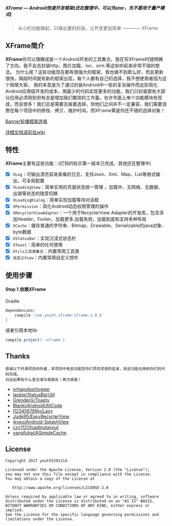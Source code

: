
##### XFrame — Android快速开发框架(还在整理中，可以先star，先不要用于量产模式)

>从小的功能做起，只做必要的封装，让开发更加简单 ———— XFrame

## XFrame简介

**XFrame**你可以理解成是一个Android开发的工具集合。我在写XFrame时就明确了方向，我不会去封装http、图片加载、ioc、orm 等这些听起来非常不错的想法。
为什么呢？这些功能现在都有很强大的框架，我也做不到那么好，而且更新很快，隔段时间就有新的框架出现，每个人都有自己的选择，我不想使用者因为这个局限大家。
我的本意是为了通过封装Android中一些的复杂操作而达到简化Android应用级开发的成本，用最少的代码实现更多的功能，我们只封装那些大部分应用必须用到但有总是增加我们繁琐的工作量。也许市面上单个功能模块有现成，而且很多！我们总是需要去挨着选择，但他们之间并不一定兼容，我们需要浪费在每个项目中的修改、拷贝、维护时间，而XFrame算是你还不错的选择对象！

[Banner轮播框架连接](https://github.com/youth5201314/banner)

[详细文档请前往wiki](https://github.com/youth5201314/XFrame/wiki)

## 特性

**XFrame**主要有这些功能：(打钩的标示第一版本已完成，其他还在整理中)

- [x] `XLog`：可输出漂亮容易查看的日志，支持Json、Xml、Map、List等格式输出，可全局配置
- [x] `XLoadingView`：简单实用的页面状态统一管理 ，加载中、无网络、无数据、出错等状态的随意切换
- [x] `XLoadingDialog`：简单实现加载等待对话框
- [x] `XPermission`：简化Android动态权限管理的操作
- [x] `XRecyclerViewAdapter`：一个用于RecyclerView Adapter的开发库，包含添加Header，Footer，加载更多,加载失败，加载到底和支持多种布局
- [x] `XCache`：缓存普通的字符串、Bitmap、Drawable、Serializable的java对象、byte数据
- [x] `XStatusBar`：实现沉浸式状态栏
- [x] `XToast`：简单的吐司使用
- [x] `Utils工具类集合`：内置常用工具类
- [x] `自定义View`：内置常用自定义控件

## 使用步骤

#### Step 1.依赖XFrame
Gradle 
```groovy
dependencies{
    compile 'com.youth.xframe:xframe:1.0.6'
}
```
或者引用本地lib
```groovy
compile project(':xframe')
```


## Thanks

    感谢以下开源项目的作者，本项目中有些功能受你们项目灵感的启发，有些功能也用到你们的代码完成。
    对此如果有什么意见请与我联系！再次感谢！

- [orhanobut/logger](https://github.com/orhanobut/logger)
- [laobie/StatusBarUtil](https://github.com/laobie/StatusBarUtil)
- [GrenderG/Toasty](https://github.com/GrenderG/Toasty)
- [Blankj/AndroidUtilCode](https://github.com/Blankj/AndroidUtilCode)
- [l123456789jy/Lazy](https://github.com/l123456789jy/Lazy)
- [Jude95/EasyRecyclerView](https://github.com/Jude95/EasyRecyclerView)
- [jkyeo/Android-SplashView](https://github.com/jkyeo/Android-SplashView)
- [czy1121/loadinglayout](https://github.com/czy1121/loadinglayout)
- [yangfuhai/ASimpleCache](https://github.com/yangfuhai/ASimpleCache)

























## License

```  
Copyright 2017 youth5201314

Licensed under the Apache License, Version 2.0 (the "License");
you may not use this file except in compliance with the License.
You may obtain a copy of the License at

   http://www.apache.org/licenses/LICENSE-2.0

Unless required by applicable law or agreed to in writing, software
distributed under the License is distributed on an "AS IS" BASIS,
WITHOUT WARRANTIES OR CONDITIONS OF ANY KIND, either express or implied.
See the License for the specific language governing permissions and
limitations under the License.
```